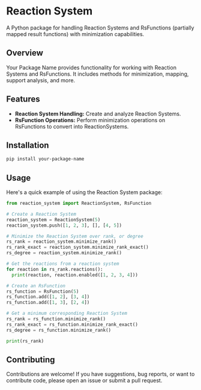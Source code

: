 # Reaction System

A Python package for handling Reaction Systems and RsFunctions (partially mapped result functions) with minimization capabilities.

## Overview

Your Package Name provides functionality for working with Reaction Systems and RsFunctions. It includes methods for minimization, mapping, support analysis, and more.

## Features

- **Reaction System Handling:** Create and analyze Reaction Systems.
- **RsFunction Operations:** Perform minimization operations on RsFunctions to convert into ReactionSystems.

## Installation

```bash
pip install your-package-name
```

## Usage

Here's a quick example of using the Reaction System package:

```python
from reaction_system import ReactionSystem, RsFunction

# Create a Reaction System
reaction_system = ReactionSystem(5)
reaction_system.push([1, 2, 3], [], [4, 5])

# Minimize the Reaction System over rank, or degree
rs_rank = reaction_system.minimize_rank()
rs_rank_exact = reaction_system.minimize_rank_exact()
rs_degree = reaction_system.minimize_rank()

# Get the reactions from a reaction system
for reaction in rs_rank.reactions():
  print(reaction, reaction.enabled([1, 2, 3, 4]))

# Create an RsFunction
rs_function = RsFunction(5)
rs_function.add([1, 2], [3, 4])
rs_function.add([1, 3], [2, 4])

# Get a minimum corresponding Reaction System
rs_rank = rs_function.minimize_rank()
rs_rank_exact = rs_function.minimize_rank_exact()
rs_degree = rs_function.minimize_rank()

print(rs_rank)
```

## Contributing

Contributions are welcome! If you have suggestions, bug reports, or want to contribute code, please open an issue or submit a pull request.